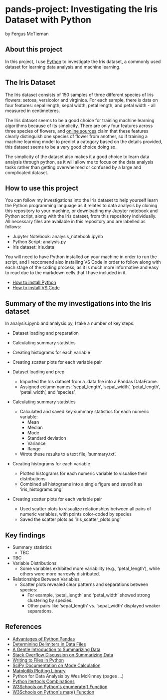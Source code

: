 # pands-project: Investigating the Iris Dataset with Python
by Fergus McTiernan

## About this project
In this project, I use [Python]() to investigate the Iris dataset, a commonly used dataset for learning data analysis and machine learning.

## The Iris Dataset
The Iris dataset consists of 150 samples of three different species of Iris flowers: setosa, versicolor and virginica. For each sample, there is data on four features: sepal length, sepal width, petal length, and petal width - all measured in centimeteres.

The Iris dataset seems to be a good choice for training machine learning algorithms because of its simplicity. There are only four features across three species of flowers, and [online sources](https://www.geeksforgeeks.org/iris-dataset/) claim that these features clearly distinguish one species of flower from another, so if training a machine learning model to predict a category based on the details provided, this dataset seems to be a very good choice doing so.

The simplicity of the dataset also makes it a good choice to learn data analysis through python, as it will allow me to focus on the data analysis tasks rather than getting overwhelmed or confused by a large and complicated dataset.

## How to use this project
You can follow my investigations into the Iris dataset to help yourself learn the Python programming language as it relates to data analysis by cloning this repository to your machine, or downloading my Jupyter notebook and Python script, along with the Iris dataset, from this repository individually. All necessary files are available in this repository and are labelled as follows:

  - Jupyter Notebook: analysis_notebook.ipynb
  - Python Script: analysis.py
  - Iris dataset: iris.data

You will need to have Python installed on your machine in order to run the script, and I reccomend also installing VS Code in order to follow along with each stage of the coding process, as it is much more informative and easy to read due to the markdown cells that I have included in it.

  - [How to install Python](https://www.python.org/downloads/)
  - [How to install VS Code](https://code.visualstudio.com/docs/setup/windows)

## Summary of the my investigations into the Iris dataset
In analysis.ipynb and analysis.py, I take a number of key steps:
  - Dataset loading and preparation
  - Calculating summary statistics
  - Creating histograms for each variable
  - Creating scatter plots for each variable pair

  - Dataset loading and prep
    - Imported the Iris dataset from a .data file into a Pandas DataFrame.
    - Assigned column names: ‘sepal_length’, ‘sepal_width’, ‘petal_length’, ‘petal_width’, and ‘species’.
  
  - Calculating summary statistics
    - Calculated and saved key summary statistics for each numeric variable:
      - Mean
      - Median
      - Mode
      - Standard deviation
      - Variance
      - Range
    - Wrote these results to a text file, ‘summary.txt’.

  - Creating histograms for each variable
    - Plotted histograms for each numeric variable to visualise their distributions
    - Combined all histograms into a single figure and saved it as ‘iris_histograms.png’

  - Creating scatter plots for each variable pair
    - Used scatter plots to visualize relationships between all pairs of numeric variables, with points color-coded by species
    - Saved the scatter plots as ‘iris_scatter_plots.png’

## Key findings
  - Summary statistics
    - TBC
  - TBC
  - Variable Distributions
    - Some variables exhibited more variability (e.g., ‘petal_length’), while others were more narrowly distributed.
  - Relationships Between Variables
    - Scatter plots revealed clear patterns and separations between species:
      - For example, ‘petal_length’ and ‘petal_width’ showed strong clustering by species.
      - Other pairs like ‘sepal_length’ vs. ‘sepal_width’ displayed weaker separations.

## References
- [Advantages of Python Pandas](https://data-flair.training/blogs/advantages-of-python-pandas/)
- [Determining Delimiters in Data Files](https://www.shanelynn.ie/using-pandas-dataframe-creating-editing-viewing-data-in-python/)
- [A Gentle Introduction to Summarizing Data](https://openelectiondata.net/en/academy/a-gentle-introduction-to-summarizing-data/)
- [Stack Overflow Discussion on Summarizing Data](https://stackoverflow.com/questions/43160381/printing-summary-of-results-in-python)
- [Writing to Files in Python](https://www.geeksforgeeks.org/writing-to-file-in-python/)
- [SciPy Documentation on Mode Calculation](https://docs.scipy.org/doc/scipy/reference/generated/scipy.stats.mode.html)
- [Matplotlib Plotting Library](https://matplotlib.org/stable/api/pyplot_summary.html)
- Python for Data Analysis by Wes McKinney (pages …)
- [Python itertools Combinations](https://docs.python.org/3/library/itertools.html#itertools.combinations)
- [W3Schools on Python's enumerate() Function](https://www.w3schools.com/python/ref_func_enumerate.asp)
- [W3Schools on Python's map() Function](https://www.w3schools.com/python/ref_func_map.asp)


